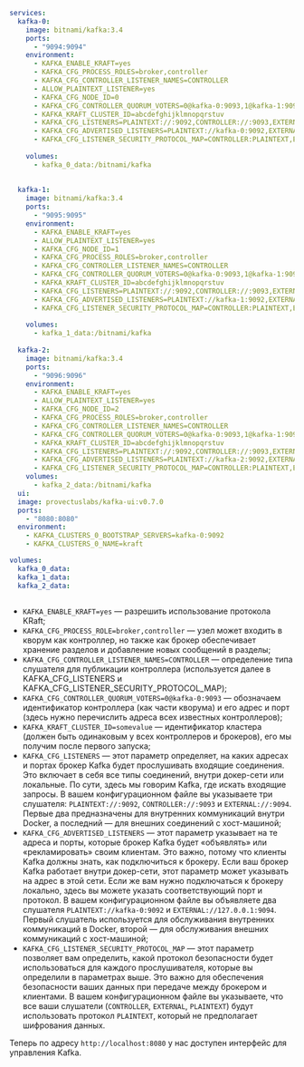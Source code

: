 ```YAML
services:
  kafka-0:
    image: bitnami/kafka:3.4
    ports:
      - "9094:9094"
    environment:
      - KAFKA_ENABLE_KRAFT=yes
      - KAFKA_CFG_PROCESS_ROLES=broker,controller
      - KAFKA_CFG_CONTROLLER_LISTENER_NAMES=CONTROLLER
      - ALLOW_PLAINTEXT_LISTENER=yes
      - KAFKA_CFG_NODE_ID=0
      - KAFKA_CFG_CONTROLLER_QUORUM_VOTERS=0@kafka-0:9093,1@kafka-1:9093,2@kafka-2:9093
      - KAFKA_KRAFT_CLUSTER_ID=abcdefghijklmnopqrstuv
      - KAFKA_CFG_LISTENERS=PLAINTEXT://:9092,CONTROLLER://:9093,EXTERNAL://:9094
      - KAFKA_CFG_ADVERTISED_LISTENERS=PLAINTEXT://kafka-0:9092,EXTERNAL://127.0.0.1:9094
      - KAFKA_CFG_LISTENER_SECURITY_PROTOCOL_MAP=CONTROLLER:PLAINTEXT,EXTERNAL:PLAINTEXT,PLAINTEXT:PLAINTEXT
   
    volumes:
      - kafka_0_data:/bitnami/kafka
   
   
  kafka-1:
    image: bitnami/kafka:3.4
    ports:
      - "9095:9095"
    environment:
      - KAFKA_ENABLE_KRAFT=yes
      - ALLOW_PLAINTEXT_LISTENER=yes
      - KAFKA_CFG_NODE_ID=1
      - KAFKA_CFG_PROCESS_ROLES=broker,controller
      - KAFKA_CFG_CONTROLLER_LISTENER_NAMES=CONTROLLER
      - KAFKA_CFG_CONTROLLER_QUORUM_VOTERS=0@kafka-0:9093,1@kafka-1:9093,2@kafka-2:9093
      - KAFKA_KRAFT_CLUSTER_ID=abcdefghijklmnopqrstuv
      - KAFKA_CFG_LISTENERS=PLAINTEXT://:9092,CONTROLLER://:9093,EXTERNAL://:9095
      - KAFKA_CFG_ADVERTISED_LISTENERS=PLAINTEXT://kafka-1:9092,EXTERNAL://127.0.0.1:9095
      - KAFKA_CFG_LISTENER_SECURITY_PROTOCOL_MAP=CONTROLLER:PLAINTEXT,EXTERNAL:PLAINTEXT,PLAINTEXT:PLAINTEXT
   
    volumes:
      - kafka_1_data:/bitnami/kafka
   
  kafka-2:
    image: bitnami/kafka:3.4
    ports:
      - "9096:9096"
    environment:
      - KAFKA_ENABLE_KRAFT=yes
      - ALLOW_PLAINTEXT_LISTENER=yes
      - KAFKA_CFG_NODE_ID=2
      - KAFKA_CFG_PROCESS_ROLES=broker,controller
      - KAFKA_CFG_CONTROLLER_LISTENER_NAMES=CONTROLLER
      - KAFKA_CFG_CONTROLLER_QUORUM_VOTERS=0@kafka-0:9093,1@kafka-1:9093,2@kafka-2:9093
      - KAFKA_KRAFT_CLUSTER_ID=abcdefghijklmnopqrstuv
      - KAFKA_CFG_LISTENERS=PLAINTEXT://:9092,CONTROLLER://:9093,EXTERNAL://:9096
      - KAFKA_CFG_ADVERTISED_LISTENERS=PLAINTEXT://kafka-2:9092,EXTERNAL://127.0.0.1:9096
      - KAFKA_CFG_LISTENER_SECURITY_PROTOCOL_MAP=CONTROLLER:PLAINTEXT,EXTERNAL:PLAINTEXT,PLAINTEXT:PLAINTEXT
    volumes:
      - kafka_2_data:/bitnami/kafka
  ui:
  image: provectuslabs/kafka-ui:v0.7.0
  ports:
    - "8080:8080"
  environment:
    - KAFKA_CLUSTERS_0_BOOTSTRAP_SERVERS=kafka-0:9092
    - KAFKA_CLUSTERS_0_NAME=kraft

volumes:
  kafka_0_data:
  kafka_1_data:
  kafka_2_data:
 
```

- `KAFKA_ENABLE_KRAFT=yes` — разрешить использование протокола KRaft;
- `KAFKA_CFG_PROCESS_ROLE=broker,controller` — узел может входить в кворум как контроллер, но также как брокер обеспечивает хранение разделов и добавление новых сообщений в разделы;
- `KAFKA_CFG_CONTROLLER_LISTENER_NAMES=CONTROLLER` — определение типа слушателя для публикации контроллера (используется далее в KAFKA_CFG_LISTENERS и KAFKA_CFG_LISTENER_SECURITY_PROTOCOL_MAP);
- `KAFKA_CFG_CONTROLLER_QUORUM_VOTERS=0@kafka-0:9093` — обозначаем идентификатор контроллера (как части кворума) и его адрес и порт (здесь нужно перечислить адреса всех известных контроллеров);
- `KAFKA_KRAFT_CLUSTER_ID=somevalue` — идентификатор кластера (должен быть одинаковым у всех контроллеров и брокеров), его мы получим после первого запуска;
- `KAFKA_CFG_LISTENERS` — этот параметр определяет, на каких адресах и портах брокер Kafka будет прослушивать входящие соединения. Это включает в себя все типы соединений, внутри докер-сети или локальные. По сути, здесь мы говорим Kafka, где искать входящие запросы. В вашем конфигурационном файле вы указываете три слушателя: `PLAINTEXT://:9092`, `CONTROLLER://:9093` и `EXTERNAL://:9094`. Первые два предназначены для внутренних коммуникаций внутри Docker, а последний — для внешних соединений с хост-машиной;
- `KAFKA_CFG_ADVERTISED_LISTENERS` — этот параметр указывает на те адреса и порты, которые брокер Kafka будет «объявлять» или «рекламировать» своим клиентам. Это важно, потому что клиенты Kafka должны знать, как подключиться к брокеру. Если ваш брокер Kafka работает внутри докер-сети, этот параметр может указывать на адрес в этой сети. Если же вам нужно подключаться к брокеру локально, здесь вы можете указать соответствующий порт и протокол. В вашем конфигурационном файле вы объявляете два слушателя `PLAINTEXT://kafka-0:9092` и `EXTERNAL://127.0.0.1:9094`. Первый слушатель используется для обслуживания внутренних коммуникаций в Docker, второй — для обслуживания внешних коммуникаций с хост-машиной;
- `KAFKA_CFG_LISTENER_SECURITY_PROTOCOL_MAP` — этот параметр позволяет вам определить, какой протокол безопасности будет использоваться для каждого прослушивателя, которые вы определили в параметрах выше. Это важно для обеспечения безопасности ваших данных при передаче между брокером и клиентами. В вашем конфигурационном файле вы указываете, что все ваши слушатели (`CONTROLLER`, `EXTERNAL`, `PLAINTEXT`) будут использовать протокол `PLAINTEXT`, который не предполагает шифрования данных.

Теперь по адресу `http://localhost:8080` у нас доступен интерфейс для управления Kafka.